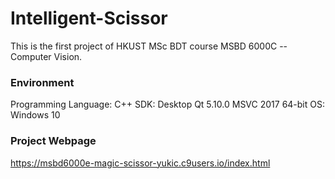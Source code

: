 # Intelligent-Scissor

This is the first project of HKUST MSc BDT course MSBD 6000C -- Computer Vision.

### Environment

Programming Language: C++
SDK: Desktop Qt 5.10.0  MSVC 2017 64-bit
OS: Windows 10

### Project Webpage

https://msbd6000e-magic-scissor-yukic.c9users.io/index.html